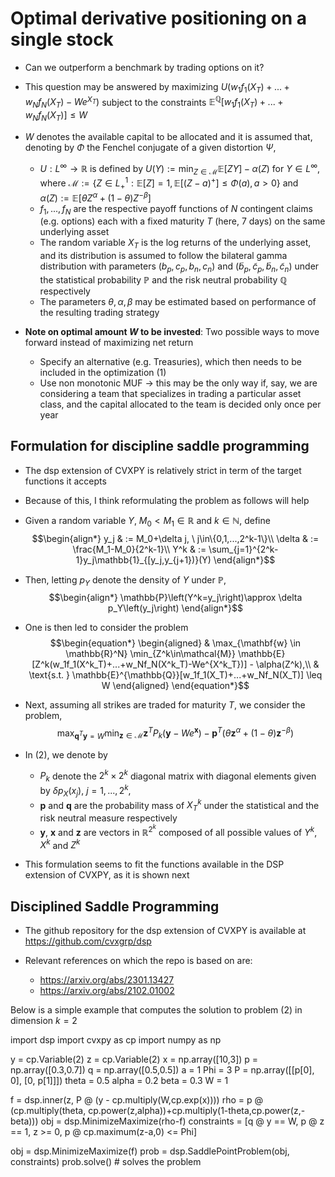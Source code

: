 # Optimal derivative positioning on a single stock

- Can we outperform a benchmark by trading options on it?

- This question may be answered by maximizing $U(w_1f_1(X_T)+...+w_Nf_N(X_T)-We^{X_T})$ subject to the constraints $\mathbb{E}^{\mathbb{Q}}[w_1f_1(X_T)+...+w_Nf_N(X_T)] \leq W$
- $W$ denotes the available capital to be allocated and it is assumed that, denoting by $\Phi$ the Fenchel conjugate of a given distortion $\Psi$,
  - $U:L^{\infty}\rightarrow \mathbb{R}$ is defined by $U(Y) := \min_{Z\in\mathcal{M}}\mathbb{E}[ZY]-\alpha(Z)$ for $Y\in L^{\infty}$, where $\mathcal{M} := \{Z\in L^1_+:\mathbb{E}[Z]=1,\mathbb{E}[(Z-a)^+]\leq \Phi(a), a > 0\}$ and $\alpha(Z) := \mathbb{E}[\theta Z^{\alpha}+(1-\theta)Z^{-\beta}]$
  - $f_1,...,f_N$ are the respective payoff functions of $N$ contingent claims (e.g. options) each with a fixed maturity $T$ (here, 7 days) on the same underlying asset
  - The random variable $X_T$ is the log returns of the underlying asset, and its distribution is assumed to follow the bilateral gamma distribution with parameters $(b_p,c_p,b_n,c_n)$ and $(\tilde{b}_p,\tilde{c}_p,\tilde{b}_n,\tilde{c}_n)$ under the statistical probability $\mathbb{P}$ and the risk neutral probability $\mathbb{Q}$ respectively
  - The parameters $\theta,\alpha,\beta$ may be estimated based on performance of the resulting trading strategy

- **Note on optimal amount $W$ to be invested**: Two possible ways to move forward instead of maximizing net return
  - Specify an alternative (e.g. Treasuries), which then needs to be included in the optimization (1)
  - Use non monotonic MUF -> this may be the only way if, say, we are considering a team that specializes in trading a particular asset class, and the capital allocated to the team is decided only once per year

## Formulation for discipline saddle programming

- The dsp extension of CVXPY is relatively strict in term of the target functions it accepts

- Because of this, I think reformulating the problem as follows will help

- Given a random variable $Y$, $M_0<M_1\in \mathbb{R}$ and $k\in \mathbb{N}$, define $$\begin{align*}
y_j & := M_0+\delta j, \ j\in\{0,1,...,2^k-1\}\\
\delta & := \frac{M_1-M_0}{2^k-1}\\
Y^k & := \sum_{j=1}^{2^k-1}y_j\mathbb{1}_{[y_j,y_{j+1})}(Y)
\end{align*}$$

- Then, letting $p_Y$ denote the density of $Y$ under $\mathbb{P}$, $$\begin{align*}
\mathbb{P}\left(Y^k=y_j\right)\approx \delta p_Y\left(y_j\right)
\end{align*}$$

- One is then led to consider the problem $$\begin{equation*}
\begin{aligned}
& \max_{\mathbf{w} \in \mathbb{R}^N} \min_{Z^k\in\mathcal{M}} \mathbb{E}[Z^k(w_1f_1(X^k_T)+...+w_Nf_N(X^k_T)-We^{X^k_T})] - \alpha(Z^k),\\
& \text{s.t. } \mathbb{E}^{\mathbb{Q}}[w_1f_1(X_T)+...+w_Nf_N(X_T)] \leq W
\end{aligned}
\end{equation*}$$

- Next, assuming all strikes are traded for maturity $T$, we consider the problem, $$\begin{equation*}
\max_{\mathbf{q}^T\mathbf{y}=W}
    \min_{\mathbf{z}\in\mathcal{M}} \mathbf{z}^TP_k(\mathbf{y}-We^{\mathbf{x}}) - \mathbf{p}^T(\theta \mathbf{z}^{\alpha}+(1-\theta)\mathbf{z}^{-\beta})\tag{2}
\end{equation*}$$
- In (2), we denote by
  - $P_k$ denote the $2^{k}\times 2^{k}$ diagonal matrix with diagonal elements given by $\delta p_{X}(x_j)$, $j=1,...,2^k$,
  - $\mathbf{p}$ and $\mathbf{q}$ are the probability mass of $X^k_T$ under the statistical and the risk neutral measure respectively
  - $\mathbf{y}$, $\mathbf{x}$ and $\mathbf{z}$ are vectors in $\mathbb{R}^{2^k}$ composed of all possible values of $Y^k$, $X^k$ and $Z^k$
- This formulation seems to fit the functions available in the DSP extension of CVXPY, as it is shown next

## Disciplined Saddle Programming

- The github repository for the dsp extension of CVXPY is available at <https://github.com/cvxgrp/dsp>

- Relevant references on which the repo is based on are:
  - <https://arxiv.org/abs/2301.13427>
  - <https://arxiv.org/abs/2102.01002>

Below is a simple example that computes the solution to problem (2) in dimension $k = 2$

import dsp
import cvxpy as cp
import numpy as np

y = cp.Variable(2)
z = cp.Variable(2)
x = np.array([10,3])
p = np.array([0.3,0.7])
q = np.array([0.5,0.5])
a = 1
Phi = 3
P = np.array([[p[0], 0], [0, p[1]]])
theta = 0.5
alpha = 0.2
beta = 0.3
W = 1

f = dsp.inner(z, P @ (y - cp.multiply(W,cp.exp(x))))
rho = p @ (cp.multiply(theta, cp.power(z,alpha))+cp.multiply(1-theta,cp.power(z,-beta)))
obj = dsp.MinimizeMaximize(rho-f)
constraints = [q @ y == W, p @ z == 1, z >= 0, p @ cp.maximum(z-a,0) <= Phi]

obj = dsp.MinimizeMaximize(f)
prob = dsp.SaddlePointProblem(obj, constraints)
prob.solve()  # solves the problem
